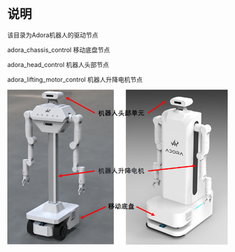 # 说明

该目录为Adora机器人的驱动节点

adora_chassis_control 移动底盘节点

adora_head_control  机器人头部节点

adora_lifting_motor_control 机器人升降电机节点

<img src="reference/rosnode_fig1.png" alt="rosnode_fig1" style="zoom:75%;" />